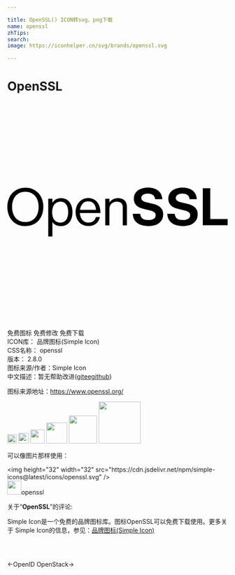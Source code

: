 ```yaml
---

title: OpenSSL() ICON转svg、png下载
name: openssl
zhTips: 
search: 
image: https://iconhelper.cn/svg/brands/openssl.svg

---
```


# OpenSSL  <small style="font-size: 60%;font-weight: 100"></small>

<div id="svg" class="svg-wrap">
<svg role="img" viewBox="0 0 24 24" xmlns="http://www.w3.org/2000/svg"><title>OpenSSL icon</title><path d="M1.961,13.532c-0.303,0-0.575-0.052-0.818-0.157c-0.243-0.105-0.448-0.25-0.616-0.437 c-0.168-0.187-0.298-0.408-0.389-0.664C0.046,12.018,0,11.741,0,11.442c0-0.299,0.046-0.576,0.137-0.832 c0.091-0.256,0.221-0.477,0.389-0.664C0.695,9.759,0.9,9.613,1.143,9.508c0.243-0.105,0.516-0.157,0.818-0.157 c0.303,0,0.575,0.052,0.818,0.157c0.243,0.105,0.448,0.25,0.616,0.437c0.168,0.187,0.298,0.408,0.389,0.664 c0.091,0.256,0.137,0.533,0.137,0.832c0,0.299-0.046,0.576-0.137,0.832c-0.092,0.256-0.221,0.477-0.389,0.664 c-0.168,0.187-0.374,0.333-0.616,0.437C2.536,13.479,2.264,13.532,1.961,13.532z M1.961,13.089c0.235,0,0.443-0.042,0.622-0.126 s0.331-0.199,0.454-0.345c0.123-0.146,0.216-0.319,0.277-0.521c0.062-0.202,0.092-0.42,0.092-0.656 c0-0.235-0.031-0.454-0.092-0.656c-0.062-0.202-0.154-0.376-0.277-0.524c-0.123-0.148-0.275-0.263-0.454-0.347 S2.197,9.789,1.961,9.789c-0.235,0-0.443,0.042-0.622,0.126c-0.179,0.084-0.331,0.2-0.454,0.347 c-0.123,0.148-0.216,0.322-0.277,0.524c-0.062,0.202-0.092,0.42-0.092,0.656c0,0.235,0.031,0.454,0.092,0.656 c0.062,0.202,0.154,0.375,0.277,0.521c0.123,0.146,0.275,0.261,0.454,0.345C1.519,13.047,1.726,13.089,1.961,13.089z M4.455,10.551 h0.454v0.409H4.92c0.108-0.149,0.237-0.266,0.387-0.35c0.149-0.084,0.331-0.126,0.544-0.126c0.183,0,0.351,0.035,0.504,0.104 c0.153,0.069,0.284,0.168,0.392,0.297c0.108,0.129,0.193,0.289,0.255,0.479c0.062,0.191,0.092,0.405,0.092,0.644 c0,0.232-0.029,0.442-0.087,0.63c-0.058,0.189-0.141,0.349-0.249,0.482c-0.108,0.133-0.241,0.234-0.398,0.305 c-0.157,0.071-0.333,0.106-0.527,0.106c-0.198,0-0.37-0.032-0.516-0.095c-0.146-0.063-0.278-0.174-0.398-0.331H4.909v1.557H4.455 V10.551z M5.8,13.151c0.138,0,0.26-0.029,0.364-0.087c0.105-0.058,0.191-0.137,0.261-0.238c0.069-0.101,0.12-0.22,0.154-0.359 c0.034-0.138,0.05-0.289,0.05-0.454c0-0.161-0.017-0.311-0.05-0.451c-0.034-0.14-0.085-0.261-0.154-0.364 c-0.069-0.103-0.155-0.183-0.258-0.241c-0.103-0.058-0.223-0.087-0.361-0.087c-0.157,0-0.294,0.03-0.412,0.09 c-0.118,0.06-0.214,0.142-0.289,0.247c-0.075,0.105-0.131,0.226-0.168,0.364c-0.037,0.138-0.056,0.286-0.056,0.443 c0,0.157,0.017,0.305,0.05,0.443c0.034,0.138,0.087,0.259,0.16,0.361c0.073,0.103,0.167,0.184,0.283,0.244 C5.49,13.121,5.632,13.151,5.8,13.151z M8.837,13.526c-0.22,0-0.417-0.04-0.591-0.12c-0.174-0.08-0.32-0.19-0.44-0.328 c-0.12-0.138-0.211-0.3-0.275-0.485c-0.064-0.185-0.095-0.382-0.095-0.591c0-0.209,0.033-0.406,0.098-0.591 c0.065-0.185,0.159-0.346,0.28-0.485c0.121-0.138,0.266-0.247,0.434-0.328c0.168-0.08,0.355-0.12,0.56-0.12 c0.217,0,0.408,0.04,0.574,0.12c0.166,0.08,0.305,0.192,0.417,0.336c0.112,0.144,0.197,0.316,0.255,0.516 c0.058,0.2,0.087,0.419,0.087,0.658H7.901c0.007,0.146,0.034,0.282,0.078,0.409c0.045,0.127,0.106,0.237,0.185,0.331 c0.078,0.093,0.174,0.166,0.286,0.219c0.112,0.052,0.241,0.078,0.387,0.078c0.213,0,0.387-0.049,0.521-0.148 c0.134-0.099,0.228-0.247,0.28-0.445h0.443c-0.067,0.314-0.209,0.555-0.426,0.723C9.438,13.442,9.165,13.526,8.837,13.526z M8.809,10.837c-0.134,0-0.254,0.023-0.359,0.07c-0.105,0.047-0.193,0.112-0.266,0.196c-0.073,0.084-0.133,0.183-0.179,0.297 c-0.047,0.114-0.078,0.236-0.092,0.367h1.743c-0.015-0.291-0.094-0.519-0.238-0.684C9.273,10.919,9.07,10.837,8.809,10.837z M11.12,10.932h0.011c0.105-0.138,0.231-0.247,0.378-0.328c0.148-0.08,0.328-0.12,0.541-0.12c0.303,0,0.541,0.079,0.714,0.238 c0.174,0.159,0.261,0.389,0.261,0.692v2.034h-0.454v-1.995c0-0.191-0.058-0.336-0.174-0.437c-0.116-0.101-0.276-0.151-0.482-0.151 c-0.116,0-0.222,0.02-0.319,0.059c-0.097,0.039-0.181,0.093-0.252,0.163c-0.071,0.069-0.126,0.153-0.165,0.252 c-0.039,0.099-0.059,0.208-0.059,0.328v1.782h-0.454v-2.897h0.454V10.932z M15.409,13.53c-0.549,0-0.972-0.116-1.271-0.347 c-0.299-0.231-0.456-0.561-0.47-0.989h0.8c0.03,0.244,0.116,0.418,0.259,0.521c0.143,0.103,0.359,0.155,0.648,0.155 c0.105,0,0.205-0.009,0.299-0.028c0.094-0.019,0.177-0.049,0.248-0.09c0.071-0.041,0.129-0.095,0.172-0.161 c0.043-0.066,0.065-0.146,0.065-0.24c0-0.098-0.024-0.178-0.07-0.242c-0.047-0.064-0.114-0.117-0.2-0.161 c-0.086-0.043-0.191-0.081-0.313-0.113c-0.122-0.032-0.26-0.065-0.414-0.099c-0.18-0.041-0.354-0.087-0.521-0.138 c-0.167-0.051-0.314-0.119-0.44-0.206c-0.126-0.086-0.227-0.197-0.304-0.332c-0.077-0.135-0.116-0.308-0.116-0.518 c0-0.199,0.038-0.374,0.116-0.524c0.077-0.15,0.184-0.276,0.321-0.378c0.137-0.101,0.3-0.178,0.487-0.228 c0.188-0.051,0.394-0.076,0.62-0.076c0.454,0,0.82,0.107,1.096,0.321c0.276,0.214,0.429,0.526,0.459,0.935h-0.783 c-0.023-0.203-0.105-0.355-0.248-0.456c-0.143-0.101-0.319-0.152-0.53-0.152c-0.222,0-0.398,0.043-0.53,0.13 c-0.132,0.086-0.197,0.201-0.197,0.344c0,0.083,0.018,0.151,0.054,0.206c0.036,0.055,0.09,0.102,0.163,0.144 c0.073,0.041,0.164,0.077,0.273,0.107c0.109,0.03,0.238,0.062,0.389,0.096c0.207,0.045,0.401,0.095,0.583,0.149 c0.182,0.055,0.342,0.127,0.479,0.217c0.137,0.09,0.245,0.205,0.324,0.344c0.079,0.139,0.118,0.318,0.118,0.535 c0,0.203-0.039,0.384-0.118,0.544c-0.079,0.16-0.188,0.293-0.327,0.4c-0.139,0.107-0.304,0.189-0.496,0.245 C15.843,13.501,15.635,13.53,15.409,13.53z M19.168,13.53c-0.549,0-0.972-0.116-1.271-0.347s-0.456-0.561-0.47-0.989h0.8 c0.03,0.244,0.116,0.418,0.259,0.521c0.143,0.103,0.359,0.155,0.648,0.155c0.105,0,0.205-0.009,0.299-0.028 c0.094-0.019,0.177-0.049,0.248-0.09c0.071-0.041,0.129-0.095,0.172-0.161c0.043-0.066,0.065-0.146,0.065-0.24 c0-0.098-0.024-0.178-0.07-0.242c-0.047-0.064-0.114-0.117-0.2-0.161c-0.086-0.043-0.191-0.081-0.313-0.113 c-0.122-0.032-0.26-0.065-0.414-0.099c-0.18-0.041-0.354-0.087-0.521-0.138c-0.167-0.051-0.314-0.119-0.44-0.206 c-0.126-0.086-0.227-0.197-0.304-0.332c-0.077-0.135-0.116-0.308-0.116-0.518c0-0.199,0.038-0.374,0.116-0.524 c0.077-0.15,0.184-0.276,0.321-0.378c0.137-0.101,0.3-0.178,0.487-0.228c0.188-0.051,0.394-0.076,0.62-0.076 c0.454,0,0.82,0.107,1.096,0.321c0.276,0.214,0.429,0.526,0.459,0.935h-0.783c-0.023-0.203-0.105-0.355-0.248-0.456 c-0.143-0.101-0.319-0.152-0.53-0.152c-0.222,0-0.398,0.043-0.53,0.13c-0.132,0.086-0.197,0.201-0.197,0.344 c0,0.083,0.018,0.151,0.054,0.206c0.036,0.055,0.09,0.102,0.163,0.144c0.073,0.041,0.164,0.077,0.273,0.107 c0.109,0.03,0.238,0.062,0.389,0.096c0.207,0.045,0.401,0.095,0.583,0.149c0.182,0.055,0.342,0.127,0.479,0.217 c0.137,0.09,0.245,0.205,0.324,0.344c0.079,0.139,0.118,0.318,0.118,0.535c0,0.203-0.039,0.384-0.118,0.544 c-0.079,0.16-0.188,0.293-0.327,0.4c-0.139,0.107-0.304,0.189-0.496,0.245C19.602,13.501,19.393,13.53,19.168,13.53z M21.29,9.41 h0.817v3.347H24v0.682h-2.71V9.41z"/></svg>
</div>
<detail full-name='openssl'></detail>

<div class="detail-page">
<p>
<span><span class="badge-success badge">免费图标</span> <span class="badge-success badge">免费修改</span>  <span class="badge-success badge">免费下载</span> </span>
<br/>
<span>
ICON库：
<span class="badge-secondary badge">品牌图标(Simple Icon)</span> 
</span>
<br/>
<span>
CSS名称：
<span class="badge-secondary badge">openssl</span> 
</span>

<br/>
<span>
版本：
<span class="badge-secondary badge">2.8.0</span> 
</span>
<br/>
<span>图标来源/作者：<span class="badge-light badge">Simple Icon</span></span> 
<br/>
<span class="zh-detail">中文描述：暂无<span class="help-link"><span>帮助改进</span>(<a href="https://gitee.com/liuwave/icon-helper/edit/master/json/brands/openssl.json" target="_blank" rel="noopener noreferrer">gitee</a><a href="https://github.com/liuwave/icon-helper/edit/master/json/brands/openssl.json" target="_blank" rel="noopener noreferrer">github</a></span>)</span><br/>
</p>
</div><div class="description description alert alert-light"><p>图标来源地址：<a href="https://www.openssl.org/" target="_blank" rel="noopener noreferrer">https://www.openssl.org/</a></p></div>
<div class="alert alert-dark">
<img height="21" width="21" src="https://cdn.jsdelivr.net/npm/simple-icons@latest/icons/openssl.svg" />
<img height="24" width="24" src="https://cdn.jsdelivr.net/npm/simple-icons@latest/icons/openssl.svg" />
<img height="32" width="32" src="https://cdn.jsdelivr.net/npm/simple-icons@latest/icons/openssl.svg" />
<img height="48" width="48" src="https://cdn.jsdelivr.net/npm/simple-icons@latest/icons/openssl.svg" />
<img height="64" width="64" src="https://cdn.jsdelivr.net/npm/simple-icons@latest/icons/openssl.svg" />
<img height="96" width="96" src="https://cdn.jsdelivr.net/npm/simple-icons@latest/icons/openssl.svg" />

</div>
<div>
  <p>可以像图片那样使用：    
  </p>
  <div class="alert alert-primary" style="font-size: 14px">
    &lt;img height="32" width="32" src="https://cdn.jsdelivr.net/npm/simple-icons@latest/icons/openssl.svg" /&gt;
    <copy-btn content='<img height="32" width="32" src="https://cdn.jsdelivr.net/npm/simple-icons@latest/icons/openssl.svg" />'></copy-btn>
  </div>
  <div class="alert alert-secondary">
    <img height="32" width="32" src="https://cdn.jsdelivr.net/npm/simple-icons@latest/icons/openssl.svg" />openssl
    <copy-btn content="openssl" btn-title="复制图标名称"></copy-btn>
  </div>
</div>
<div class="icon-detail__container">
<p>关于“<b>OpenSSL</b>”的评论:</p>
</div>
<Vssue title="关于“OpenSSL”的评论" />
<div><p>Simple Icon是一个免费的品牌图标库。图标OpenSSL可以免费下载使用。更多关于  Simple Icon的信息，参见：<a target="_blank" href="https://iconhelper.cn/brands.html">品牌图标(Simple Icon)</a>
</p></div>


<div style="padding:2rem 0 " class="page-nav"><p class="inner"><span class="prev">←<router-link to="/icon/openid.html">OpenID</router-link></span> <span class="next"><router-link to="/icon/openstack.html">OpenStack</router-link>→</span></p></div>
